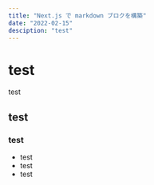 ```yaml
---
title: "Next.js で markdown ブロクを構築"
date: "2022-02-15"
desciption: "test"
---
```


# test

test

## test

### test

- test
- test
- test
